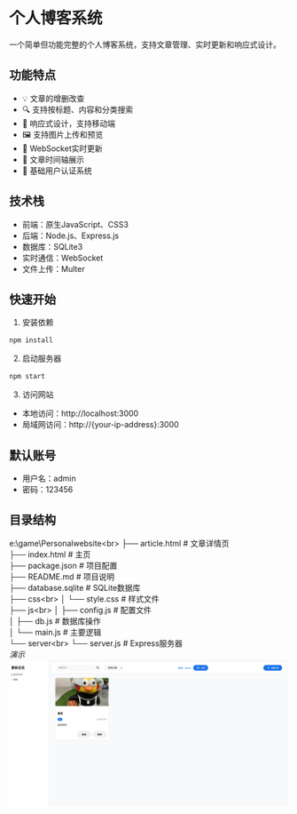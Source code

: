 # 个人博客系统

一个简单但功能完整的个人博客系统，支持文章管理、实时更新和响应式设计。

## 功能特点

- 💡 文章的增删改查
- 🔍 支持按标题、内容和分类搜索
- 📱 响应式设计，支持移动端
- 🖼️ 支持图片上传和预览
- 🔄 WebSocket实时更新
- 📅 文章时间轴展示
- 🔐 基础用户认证系统

## 技术栈

- 前端：原生JavaScript、CSS3
- 后端：Node.js、Express.js
- 数据库：SQLite3
- 实时通信：WebSocket
- 文件上传：Multer

## 快速开始

1. 安装依赖
```bash
npm install
```

2. 启动服务器
```bash
npm start
```

3. 访问网站
- 本地访问：http://localhost:3000
- 局域网访问：http://{your-ip-address}:3000

## 默认账号

- 用户名：admin
- 密码：123456

## 目录结构
e:\game\Personalwebsite\<br>
├── article.html      # 文章详情页<br>
├── index.html        # 主页<br>
├── package.json      # 项目配置<br>
├── README.md         # 项目说明<br>
├── database.sqlite   # SQLite数据库<br>
├── css\<br>
│   └── style.css    # 样式文件<br>
├── js\<br>
│   ├── config.js    # 配置文件<br>
│   ├── db.js        # 数据库操作<br>
│   └── main.js      # 主要逻辑<br>
└── server\<br>
    └── server.js    # Express服务器<br>
  <em>演示</em>
  ![Raw GitHub Image](https://raw.githubusercontent.com/ikun9527z/BlogSite/master/Demo.png)

